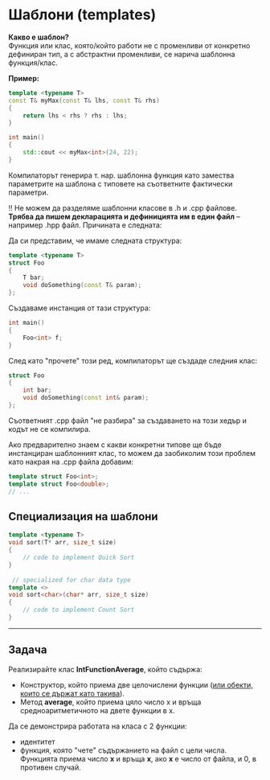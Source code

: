 # Шаблони (templates)

**Какво е шаблон?**  
Функция или клас, която/който работи не с променливи от конкретно дефиниран тип, а с абстрактни променливи, се нарича шаблонна функция/клас.  

**Пример:**
```c++
template <typename T>
const T& myMax(const T& lhs, const T& rhs)
{
	return lhs < rhs ? rhs : lhs;
}

int main()
{
	std::cout << myMax<int>(24, 22);
}
```

Компилаторът генерира т. нар. шаблонна функция като замества параметрите на шаблона с типовете на съответните фактически параметри.  

:bangbang: Не можем да разделяме шаблонни класове в .h и .cpp файлове. **Трябва да пишем декларацията и дефиницията им в един файл** – например .hpp файл. Причината е следната:  

Да си представим, че имаме следната структура:
```c++
template <typename T>
struct Foo
{
    T bar;
    void doSomething(const T& param);
};
```
Създаваме инстанция от тази структура:
```c++
int main()
{
	Foo<int> f;
}
```
След като "прочете" този ред, компилаторът ще създаде следния клас:
```c++
struct Foo
{
    int bar;
    void doSomething(const int& param);
};
```
Съответният .cpp файл "не разбира" за създаването на този хедър и кодът не се компилира.  

Ако предварително знаем с какви конкретни типове ще бъде инстанциран шаблонният клас, то можем да заобиколим този проблем като накрая на .cpp файла добавим:
```c++
template struct Foo<int>;
template struct Foo<double>;
// ...
```

## Специализация на шаблони
```c++
template <typename T>
void sort(T* arr, size_t size)
{
    // code to implement Quick Sort
}
 
 // specialized for char data type
template <>
void sort<char>(char* arr, size_t size)
{
    // code to implement Count Sort
}
```

---

## Задача
Реализирайте клас **IntFunctionAverage**, който съдържа:
- Конструктор, който приема две целочислени функции (<ins>или обекти, които се държат като такива</ins>).
- Метод **average**, който приема цяло число x и връща средноаритметичното на двете функции в x.

Да се демонстрира работата на класа с 2 функции:
- идентитет
- функция, която "чете" съдържанието на файл с цели числа. Функцията приема число **x** и връща **х**, ако **х** е число от файла, и 0, в противен случай.
